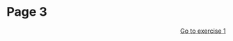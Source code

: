 <h1> Page 3 </h1>

<p>
  <a style="float:right;" href="practice.html"> Go to exercise 1</a>
  </p> 
  <div style="clear:both;"> </div>
